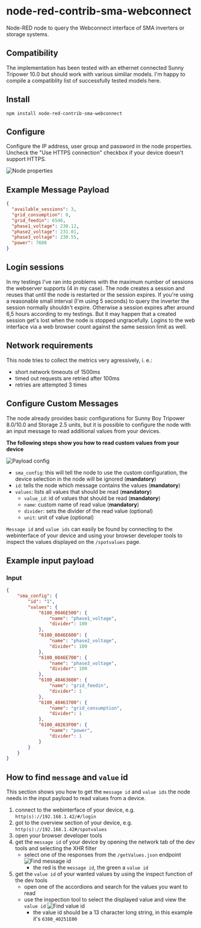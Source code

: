 # node-red-contrib-sma-webconnect

Node-RED node to query the Webconnect interface of SMA inverters or storage systems.

## Compatibility
The implementation has been tested with an ethernet connected Sunny Tripower 10.0 but should work with various similiar models. I'm happy to compile a compatiblity list of successfully tested models here.

## Install

```
npm install node-red-contrib-sma-webconnect
```

## Configure

Configure the IP address, user group and password in the node properties. Uncheck the "Use HTTPS connection" checkbox if your device doesn't support HTTPS.

![Node properties](node-properties.png)

## Example Message Payload

```json
{
  "available_sessions": 3,
  "grid_consumption": 0,
  "grid_feedin": 6546,
  "phase1_voltage": 230.12,
  "phase2_voltage": 231.01,
  "phase3_voltage": 230.55,
  "power": 7608
}
```

## Login sessions
In my testings I've ran into problems with the maximum number of sessions the webserver supports (4 in my case). The node creates a session and reuses that until the node is restarted or the session expires. If you're using a reasonable small interval (I'm using 5 seconds) to query the inverter the session normally shouldn't expire. Otherwise a session expires after around 6,5 hours according to my testings. But it may happen that a created session get's lost when the node is stopped ungracefully. Logins to the web interface via a web browser count against the same session limit as well.

## Network requirements
This node tries to collect the metrics very agressively, i. e.:
* short network timeouts of 1500ms
* timed out requests are retried after 100ms
* retries are attempted 3 times

## Configure Custom Messages

The node already provides basic configurations for Sunny Boy Tripower 8.0/10.0 and Storage 2.5 units, but it is possible to configure the node with an input message to read additional values from your devices.

**The following steps show you how to read custom values from your device**

![Payload config](input-payload.png)

* `sma_config`: this will tell the node to use the custom configuration, the device selection in the node will be ignored (**mandatory**)
* `id`: tells the node which message contains the values (**mandatory**)
* `values`: lists all values that should be read (**mandatory**)
  * `value_id`: id of values that should be read (**mandatory**)
  * `name`: custom name of read value (**mandatory**)
  * `divider`: sets the divider of the read value (optional)
  * `unit`: unit of value (optional)

`Message id` and `value ids` can easily be found by connecting to the webinterface of your device and using your browser developer tools to inspect the values displayed on the `/spotvalues` page.

## Example input payload

### Input

```json
{
    "sma_config": {
        "id": "1",
        "values": {
            "6100_0046E500": {
                "name": "phase1_voltage",
                "divider": 100
            },
            "6100_0046E600": {
                "name": "phase2_voltage",
                "divider": 100
            },
            "6100_0046E700": {
                "name": "phase3_voltage",
                "divider": 100
            },
            "6100_40463600": {
                "name": "grid_feedin",
                "divider": 1
            },
            "6100_40463700": {
                "name": "grid_consumption",
                "divider": 1
            },
            "6100_40263F00": {
                "name": "power",
                "divider": 1
            }
        }
    }
}
```

## How to find `message` and `value` id

This section shows you how to get the `message id` and `value ids` the node needs in the input payload to read values from a device.

1. connect to the webinterface of your device, e.g. `http(s)://192.168.1.42/#/login`
2. got to the overview section of your device, e.g. `http(s)://192.168.1.42#/spotvalues`
3. open your browser developer tools
4. get the `message id` of your device by opening the network tab of the dev tools and selecting the XHR filter
    * select one of the responses from the `/getValues.json` endpoint
    ![Find message id](find-message-id.png)
        * the red is the `message id`, the green a `value id`
5. get the `value id` of your wanted values by using the inspect function of the dev tools
    * open one of the accordions and search for the values you want to read
    * use the inspection tool to select the displayed value and view the `value id`
![Find value id](find-value-ids.png)
      * the value id should be a 13 character long string, in this example it's `6380_40251E00`


